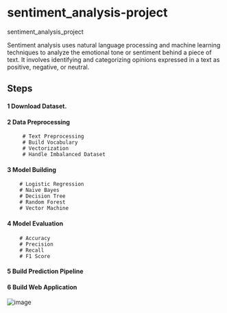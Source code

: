 # sentiment_analysis-project
sentiment_analysis_project

Sentiment analysis uses natural language processing and machine learning techniques to analyze the emotional tone or sentiment behind a piece of text. It involves identifying and categorizing opinions expressed in a text as positive, negative, or neutral.


## Steps
 #### 1  Download Dataset.
 #### 2  Data Preprocessing
         # Text Preprocessing
         # Build Vocabulary
         # Vectorization
         # Handle Imbalanced Dataset
####  3 Model Building
        # Logistic Regression
        # Naive Bayes
        # Decision Tree
        # Random Forest
        # Vector Machine
#### 4 Model Evaluation
        # Accuracy
        # Precision
        # Recall
        # F1 Score
#### 5 Build Prediction Pipeline
#### 6 Build Web Application

 ![image](https://github.com/user-attachments/assets/21a6f982-4946-4035-af2a-e83061e6be44)


    

 

